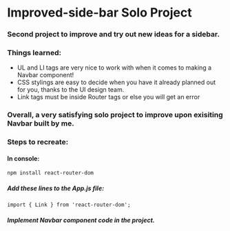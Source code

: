 # Improved-side-bar Solo Project
### Second project to improve and try out new ideas for a sidebar.

### Things learned:
* UL and LI tags are very nice to work with when it comes to making a Navbar component!
* CSS stylings are easy to decide when you have it already planned out for you, thanks to the UI design team.
* Link tags must be inside Router tags or else you will get an error

### Overall, a very satisfying solo project to improve upon exisiting Navbar built by me.

### Steps to recreate:

#### In console:
`
npm install react-router-dom
`
##### Add these lines to the App.js file:
`
import { Link } from 'react-router-dom';
`
##### Implement Navbar component code in the project.



